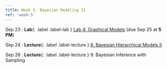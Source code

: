 ```yaml
---
title: Week 5: Bayesian Modeling II
ref: 'week-5'
---
```

Sep 23
: **Lab**{: .label .label-lab } [Lab 4: Graphical Models](https://data102.datahub.berkeley.edu/hub/user-redirect/git-pull?repo=https%3A%2F%2Fgithub.com%2Fds-102%2Ffa24-materials&urlpath=lab%2Ftree%2Ffa24-materials%2Flab%2Flab04%2Flab04.ipynb&branch=main) (due Sep 25 at **5 PM**)

Sep 24
: **Lecture**{: .label .label-lecture } [8. Bayesian Hierarchical Models II](lecture/lec08)

Sep 26
: **Lecture**{: .label .label-lecture } 9. Bayesian Inference with Sampling
